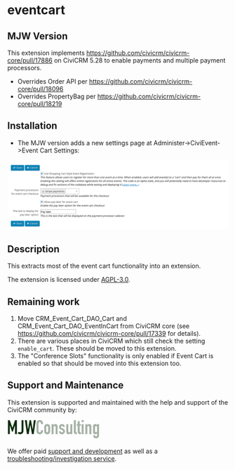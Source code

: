 # eventcart

## MJW Version

This extension implements https://github.com/civicrm/civicrm-core/pull/17886 on CiviCRM 5.28 to enable payments and multiple payment processors.

* Overrides Order API per https://github.com/civicrm/civicrm-core/pull/18096
* Overrides PropertyBag per https://github.com/civicrm/civicrm-core/pull/18219

## Installation

* The MJW version adds a new settings page at Administer->CiviEvent->Event Cart Settings:

![eventcart_settings](images/eventcart_settings.png)

## Description

This extracts most of the event cart functionality into an extension.

The extension is licensed under [AGPL-3.0](LICENSE.txt).

## Remaining work

1. Move CRM_Event_Cart_DAO_Cart and CRM_Event_Cart_DAO_EventInCart from CiviCRM core (see https://github.com/civicrm/civicrm-core/pull/17339 for details).
1. There are various places in CiviCRM which still check the setting `enable_cart`. These should be moved to this extension.
1. The "Conference Slots" functionality is only enabled if Event Cart is enabled so that should be moved into this extension too.

## Support and Maintenance
This extension is supported and maintained with the help and support of the CiviCRM community by:

[![MJW Consulting](images/mjwconsulting.jpg)](https://www.mjwconsult.co.uk)

We offer paid [support and development](https://mjw.pt/support) as well as a [troubleshooting/investigation service](https://mjw.pt/investigation).
